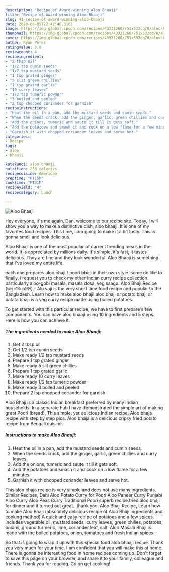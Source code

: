 ```yaml
---
description: "Recipe of Award-winning Aloo Bhaaji"
title: "Recipe of Award-winning Aloo Bhaaji"
slug: 41-recipe-of-award-winning-aloo-bhaaji
date: 2020-08-05T22:42:46.316Z
image: https://img-global.cpcdn.com/recipes/43331260/751x532cq70/aloo-bhaaji-recipe-main-photo.jpg
thumbnail: https://img-global.cpcdn.com/recipes/43331260/751x532cq70/aloo-bhaaji-recipe-main-photo.jpg
cover: https://img-global.cpcdn.com/recipes/43331260/751x532cq70/aloo-bhaaji-recipe-main-photo.jpg
author: Ryan Perez
ratingvalue: 3.6
reviewcount: 4
recipeingredient:
- "2 tbsp oil"
- "1/2 tsp cumin seeds"
- "1/2 tsp mustard seeds"
- "1 tsp grated ginger"
- "5 slit green chillies"
- "1 tsp grated garlic"
- "10 curry leaves"
- "1/2 tsp tumeric powder"
- "3 boiled and peeled"
- "2 tsp chopped coriander for garnish"
recipeinstructions:
- "Heat the oil in a pan, add the mustard seeds and cumin seeds."
- "When the seeds crack, add the ginger, garlic, green chillies and curry leaves."
- "Add the onions, tumeric and saute it till it gets soft."
- "Add the potatoes and smash it and cook on a low flame for a few minutes."
- "Garnish it with chopped coriander leaves and serve hot."
categories:
- Recipe
tags:
- aloo
- bhaaji

katakunci: aloo bhaaji 
nutrition: 258 calories
recipecuisine: American
preptime: "PT15M"
cooktime: "PT31M"
recipeyield: "4"
recipecategory: Lunch

---
```



![Aloo Bhaaji](https://img-global.cpcdn.com/recipes/43331260/751x532cq70/aloo-bhaaji-recipe-main-photo.jpg)

Hey everyone, it's me again, Dan, welcome to our recipe site. Today, I will show you a way to make a distinctive dish, aloo bhaaji. It is one of my favorites food recipes. This time, I am going to make it a bit tasty. This is gonna smell and look delicious.

Aloo Bhaaji is one of the most popular of current trending meals in the world. It is appreciated by millions daily. It's simple, it's fast, it tastes delicious. They are fine and they look wonderful. Aloo Bhaaji is something that I've loved my entire life.

each one prepares aloo bhaji / poori bhaji in their own style. some do like to finally, i request you to check my other indian curry recipe collection. particularly aloo-gobi masala, masala dosa, veg saagu. Aloo Bhaji Recipe (আলু ভাঁজি রেসিপি) - Alu vaji is the very short time food recipe and popular to the Bangladesh. Learn how to make aloo bhaji! aloo bhaji or potato bhaji or batata bhaji is a veg curry recipe made using boiled potatoes.


To get started with this particular recipe, we have to first prepare a few components. You can have aloo bhaaji using 10 ingredients and 5 steps. Here is how you can achieve it.

<!--inarticleads1-->

##### The ingredients needed to make Aloo Bhaaji:

1. Get 2 tbsp oil
1. Get 1/2 tsp cumin seeds
1. Make ready 1/2 tsp mustard seeds
1. Prepare 1 tsp grated ginger
1. Make ready 5 slit green chillies
1. Prepare 1 tsp grated garlic
1. Make ready 10 curry leaves
1. Make ready 1/2 tsp tumeric powder
1. Make ready 3 boiled and peeled
1. Prepare 2 tsp chopped coriander for garnish


Aloo Bhaji is a classic Indian breakfast preferred by many Indian households. In a separate hub I have demonstrated the simple art of making great Poori (bread), This simple, yet delicious Indian recipe. Aloo bhaja recipe with step by step pics. Aloo bhaja is a delicious cripsy fried potato recipe from Bengali cuisine. 

<!--inarticleads2-->

##### Instructions to make Aloo Bhaaji:

1. Heat the oil in a pan, add the mustard seeds and cumin seeds.
1. When the seeds crack, add the ginger, garlic, green chillies and curry leaves.
1. Add the onions, tumeric and saute it till it gets soft.
1. Add the potatoes and smash it and cook on a low flame for a few minutes.
1. Garnish it with chopped coriander leaves and serve hot.


This aloo bhaja recipe is very simple and does not use many ingredients. Similar Recipes, Dahi Aloo Potato Curry for Poori Aloo Paneer Curry Punjabi Aloo Curry Aloo Peas Curry Traditional Poori superb recipe.tried aloo bhaji for dinner and it turned out great…thank you. Aloo Bhaji Recipe, Learn how to make Aloo Bhaji (absolutely delicious recipe of Aloo Bhaji ingredients and cooking method) A quick and easy recipe of potatoes and a few spices. Includes vegetable oil, mustard seeds, curry leaves, green chilies, potatoes, onions, ground turmeric, lime, coriander leaf, salt. Aloo Masala Bhaji is made with the boiled potatoes, onion, tomatoes and fresh Indian spices. 

So that is going to wrap it up with this special food aloo bhaaji recipe. Thank you very much for your time. I am confident that you will make this at home. There is gonna be interesting food in home recipes coming up. Don't forget to save this page on your browser, and share it to your family, colleague and friends. Thank you for reading. Go on get cooking!
